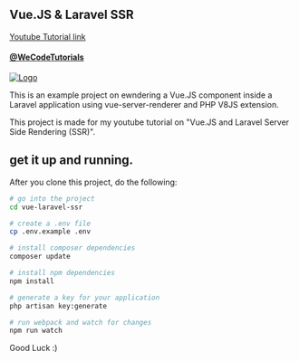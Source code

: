 ## Vue.JS & Laravel SSR

[Youtube Tutorial link](https://www.youtube.com/watch?v=cTwQtmFjYkw&list=PLJpBh2VJhy5x0RtRn-qREgP_pdvcFYpPf)

#### [@WeCodeTutorials](https://twitter.com/WeCodeTutorials)
[![Logo](https://cdn.pbrd.co/images/HdwCut8.png)](https://www.youtube.com/channel/UCj9VatwdukZjNOnIKcpWcsA)

This is an example project on ewndering a Vue.JS component inside a Laravel application using vue-server-renderer and PHP V8JS extension.

This project is made for my youtube tutorial on "Vue.JS and Laravel Server Side Rendering (SSR)".

## get it up and running.

After you clone this project, do the following:

```bash
# go into the project
cd vue-laravel-ssr

# create a .env file
cp .env.example .env

# install composer dependencies
composer update

# install npm dependencies
npm install

# generate a key for your application
php artisan key:generate

# run webpack and watch for changes
npm run watch
```

Good Luck :)
